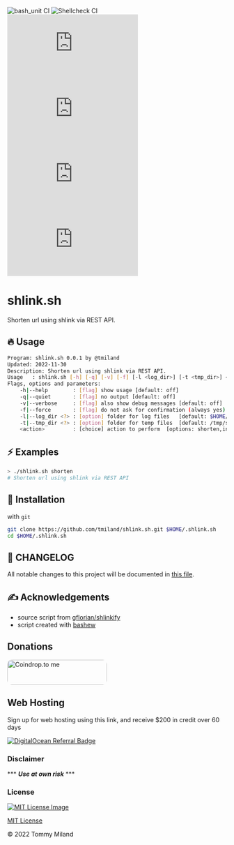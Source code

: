 ![bash_unit CI](https://github.com/tmiland/shlink.sh.sh/workflows/bash_unit%20CI/badge.svg)
![Shellcheck CI](https://github.com/tmiland/shlink.sh.sh/workflows/Shellcheck%20CI/badge.svg)
![GH Language](https://img.shields.io/github/languages/top/tmiland/shlink.sh)
![GH stars](https://img.shields.io/github/stars/tmiland/shlink.sh)
![GH tag](https://img.shields.io/github/v/tag/tmiland/shlink.sh)
![GH License](https://img.shields.io/github/license/tmiland/shlink.sh)

# shlink.sh

Shorten url using shlink via REST API.

## 🔥 Usage

```bash
Program: shlink.sh 0.0.1 by @tmiland
Updated: 2022-11-30
Description: Shorten url using shlink via REST API.
Usage   : shlink.sh [-h] [-q] [-v] [-f] [-l <log_dir>] [-t <tmp_dir>] <action>
Flags, options and parameters:
    -h|--help        : [flag] show usage [default: off]
    -q|--quiet       : [flag] no output [default: off]
    -v|--verbose     : [flag] also show debug messages [default: off]
    -f|--force       : [flag] do not ask for confirmation (always yes) [default: off]
    -l|--log_dir <?> : [option] folder for log files   [default: $HOME/.shlink.sh/log]
    -t|--tmp_dir <?> : [option] folder for temp files  [default: /tmp/shlink.sh]
    <action>         : [choice] action to perform  [options: shorten,info,check,env,update]
```

## ⚡️ Examples

```bash
> ./shlink.sh shorten
# Shorten url using shlink via REST API
```

## 🚀 Installation

with `git`

```bash
git clone https://github.com/tmiland/shlink.sh.git $HOME/.shlink.sh
cd $HOME/.shlink.sh
```

## 📝 CHANGELOG
All notable changes to this project will be documented in [this file](CHANGELOG.md).

## ✍ Acknowledgements

- source script from [gflorian/shlinkify](https://github.com/gflorian/shlinkify)
- script created with [bashew](https://github.com/pforret/bashew)

## Donations
<a href="https://coindrop.to/tmiland" target="_blank"><img src="https://coindrop.to/embed-button.png" style="border-radius: 10px; height: 57px !important;width: 229px !important;" alt="Coindrop.to me"></img></a>

## Web Hosting

Sign up for web hosting using this link, and receive $200 in credit over 60 days

<a href="https://www.digitalocean.com/?refcode=f1f2b475fca0&amp;utm_campaign=Referral_Invite&amp;utm_medium=Referral_Program&amp;utm_source=badge"><img src="https://web-platforms.sfo2.digitaloceanspaces.com/WWW/Badge%203.svg" alt="DigitalOcean Referral Badge"></a>

### Disclaimer 

*** ***Use at own risk*** ***

### License

[![MIT License Image](https://upload.wikimedia.org/wikipedia/commons/thumb/0/0c/MIT_logo.svg/220px-MIT_logo.svg.png)](https://github.com/tmiland/shlink.sh/blob/master/LICENSE)

[MIT License](https://github.com/tmiland/shlink.sh/blob/master/LICENSE)

&copy; 2022 Tommy Miland
